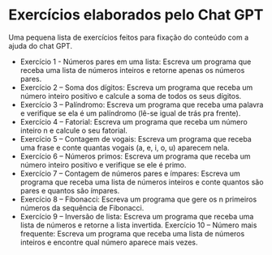 # Exercícios elaborados pelo Chat GPT
Uma pequena lista de exercícios feitos para fixação do conteúdo com a ajuda do chat GPT.

- Exercício 1 - Números pares em uma lista: Escreva um programa que receba uma lista de números inteiros e retorne apenas os números pares.
- Exercício 2 – Soma dos dígitos: Escreva um programa que receba um número inteiro positivo e calcule a soma de todos os seus dígitos.
- Exercício 3 – Palíndromo: Escreva um programa que receba uma palavra e verifique se ela é um palíndromo (lê-se igual de trás pra frente).
- Exercício 4 – Fatorial: Escreva um programa que receba um número inteiro n e calcule o seu fatorial.
- Exercício 5 – Contagem de vogais: Escreva um programa que receba uma frase e conte quantas vogais (a, e, i, o, u) aparecem nela.
- Exercício 6 – Números primos: Escreva um programa que receba um número inteiro positivo e verifique se ele é primo.
- Exercício 7 – Contagem de números pares e ímpares: Escreva um programa que receba uma lista de números inteiros e conte quantos são pares e quantos são ímpares.
- Exercício 8 – Fibonacci: Escreva um programa que gere os n primeiros números da sequência de Fibonacci.
- Exercício 9 – Inversão de lista: Escreva um programa que receba uma lista de números e retorne a lista invertida.
Exercício 10 – Número mais frequente: Escreva um programa que receba uma lista de números inteiros e encontre qual número aparece mais vezes.

